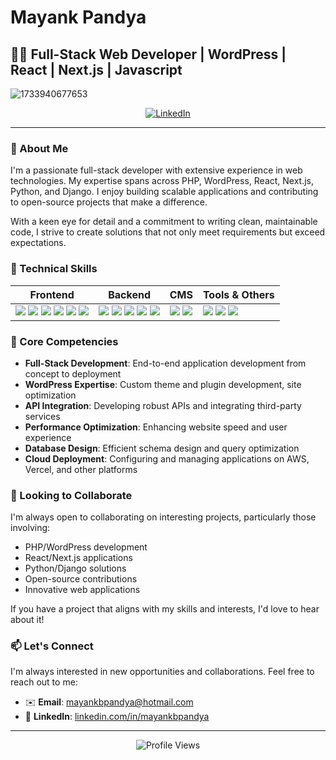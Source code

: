 # Mayank Pandya

## 👨‍💻 Full-Stack Web Developer | WordPress | React | Next.js | Javascript
![1733940677653](https://github.com/user-attachments/assets/29ecaaa8-9f7a-4970-8f90-a13b68e7934c)


<div align="center">
  <a href="https://linkedin.com/in/mayankbpandya"><img src="https://img.shields.io/badge/LinkedIn-0077B5?style=for-the-badge&logo=linkedin&logoColor=white" alt="LinkedIn"/></a>
</div>

---

### 🚀 About Me

I'm a passionate full-stack developer with extensive experience in web technologies. My expertise spans across PHP, WordPress, React, Next.js, Python, and Django. I enjoy building scalable applications and contributing to open-source projects that make a difference.

With a keen eye for detail and a commitment to writing clean, maintainable code, I strive to create solutions that not only meet requirements but exceed expectations.

### 💼 Technical Skills

<div align="center">

| Frontend | Backend | CMS | Tools & Others |
|----------|---------|-----|---------------|
| <img src="https://img.shields.io/badge/React-20232A?style=for-the-badge&logo=react&logoColor=61DAFB"> <img src="https://img.shields.io/badge/Next.js-000000?style=for-the-badge&logo=next.js&logoColor=white"> <img src="https://img.shields.io/badge/JavaScript-F7DF1E?style=for-the-badge&logo=javascript&logoColor=black"> <img src="https://img.shields.io/badge/HTML5-E34F26?style=for-the-badge&logo=html5&logoColor=white"> <img src="https://img.shields.io/badge/CSS3-1572B6?style=for-the-badge&logo=css3&logoColor=white"> <img src="https://img.shields.io/badge/Tailwind_CSS-38B2AC?style=for-the-badge&logo=tailwind-css&logoColor=white"> | <img src="https://img.shields.io/badge/PHP-777BB4?style=for-the-badge&logo=php&logoColor=white"> <img src="https://img.shields.io/badge/Python-3776AB?style=for-the-badge&logo=python&logoColor=white"> <img src="https://img.shields.io/badge/Django-092E20?style=for-the-badge&logo=django&logoColor=white"> <img src="https://img.shields.io/badge/Node.js-43853D?style=for-the-badge&logo=node.js&logoColor=white"> <img src="https://img.shields.io/badge/MySQL-005C84?style=for-the-badge&logo=mysql&logoColor=white"> | <img src="https://img.shields.io/badge/WordPress-21759B?style=for-the-badge&logo=wordpress&logoColor=white"> <img src="https://img.shields.io/badge/Woocommerce-96588A?style=for-the-badge&logo=woocommerce&logoColor=white"> | <img src="https://img.shields.io/badge/Git-F05032?style=for-the-badge&logo=git&logoColor=white"> <img src="https://img.shields.io/badge/Docker-2CA5E0?style=for-the-badge&logo=docker&logoColor=white"> <img src="https://img.shields.io/badge/AWS-FF9900?style=for-the-badge&logo=amazonaws&logoColor=white"> |

</div>


### 🌟 Core Competencies

- **Full-Stack Development**: End-to-end application development from concept to deployment
- **WordPress Expertise**: Custom theme and plugin development, site optimization
- **API Integration**: Developing robust APIs and integrating third-party services
- **Performance Optimization**: Enhancing website speed and user experience
- **Database Design**: Efficient schema design and query optimization
- **Cloud Deployment**: Configuring and managing applications on AWS, Vercel, and other platforms

### 🤝 Looking to Collaborate

I'm always open to collaborating on interesting projects, particularly those involving:

- PHP/WordPress development
- React/Next.js applications
- Python/Django solutions
- Open-source contributions
- Innovative web applications

If you have a project that aligns with my skills and interests, I'd love to hear about it!


### 📫 Let's Connect

I'm always interested in new opportunities and collaborations. Feel free to reach out to me:

- ✉️ **Email**: [mayankbpandya@hotmail.com](mailto:mayankbpandya@hotmail.com)
- 💼 **LinkedIn**: [linkedin.com/in/mayankbpandya](https://linkedin.com/in/mayankbpandya)

---

<div align="center">
  <img src="https://komarev.com/ghpvc/?username=mayankbpandya&style=flat-square&color=blue" alt="Profile Views"/>
</div>
